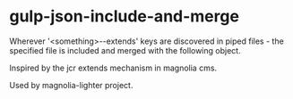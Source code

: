 # gulp-json-include-and-merge
Wherever '&lt;something>--extends' keys are discovered in piped files - the specified file is included and merged with the following object.

Inspired by the jcr extends mechanism in magnolia cms.

Used by magnolia-lighter project.
